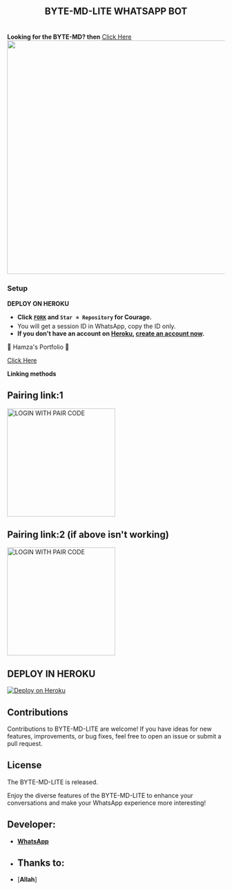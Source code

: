
## <p align="center"> BYTE-MD-LITE WHATSAPP BOT
<br>
<strong>Looking for the BYTE-MD? then</strong>
<a href="https://github.com/HyHamza/BYTE-MD">Click Here</a>


<img src="https://raw.githubusercontent.com/HyHamza/HyHamza/main/Images/BYTE-MD-LITE.jpeg" width="540" height="auto" />
</p>     

### Setup

**DEPLOY ON HEROKU**
   - **Click [`FORK`](https://github.com/HyHamza/BYTE-MD-LITE/fork) and `Star ⭐ Repository` for Courage.**
   - You will get a session ID in WhatsApp, copy the ID only.
   - **If you don't have an account on [Heroku](https://signup.heroku.com/), [create an account now](https://signup.heroku.com/).**
</p>
🌟 Hamza's Portfolio 🌟

<a href="https://HyHamza.vercel.app/">Click Here</a>

**Linking methods**

##  Pairing link:1

<a href="https://byte-session.vercel.app/"><img src="https://img.shields.io/badge/LOGIN%20WITH-PAIR%20CODE-red" alt="LOGIN WITH PAIR CODE" width="250"></a>

## Pairing link:2 (if above isn't working)

<a href="https://byte-session-2.vercel.app/"><img src="https://img.shields.io/badge/LOGIN%20WITH-PAIR%20CODE2-red" alt="LOGIN WITH PAIR CODE" width="250"></a>
## DEPLOY IN HEROKU

 [![Deploy on Heroku](https://www.herokucdn.com/deploy/button.svg)](https://dashboard.heroku.com/new?template=https://github.com/HyHamza/BYTE-MD-LITE/)

   </details>
</P>





## Contributions

Contributions to BYTE-MD-LITE are welcome! If you have ideas for new features, improvements, or bug fixes, feel free to open an issue or submit a pull request.

## License

The BYTE-MD-LITE is released.

Enjoy the diverse features of the BYTE-MD-LITE  to enhance your conversations and make your WhatsApp experience more interesting!

## Developer:
- [**WhatsApp**](https://wa.me/923072380380)
- ## Thanks to:
- [**Allah**]

